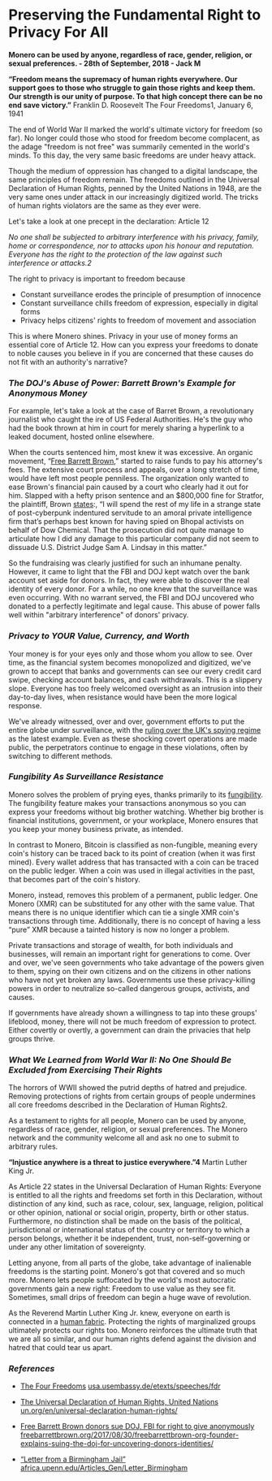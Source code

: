 # Preserving the Fundamental Right to Privacy For All

**Monero can be used by anyone, regardless of race, gender, religion, or sexual preferences. - 28th of September, 2018 - Jack M**

**“Freedom means the supremacy of human rights everywhere. Our support goes to those who struggle to gain those rights and keep them. Our strength is our unity of purpose. To that high concept there can be no end save victory.”**
Franklin D. Roosevelt
The Four Freedoms1, January 6, 1941

The end of World War II marked the world's ultimate victory for freedom (so far). No longer could those who stood for freedom become complacent, as the adage "freedom is not free" was summarily cemented in the world's minds. To this day, the very same basic freedoms are under heavy attack.

Though the medium of oppression has changed to a digital landscape, the same principles of freedom remain. The freedoms outlined in the Universal Declaration of Human Rights, penned by the United Nations in 1948, are the very same ones under attack in our increasingly digitized world. The tricks of human rights violators are the same as they ever were.

Let's take a look at one precept in the declaration: Article 12

_No one shall be subjected to arbitrary interference with his privacy, family, home or correspondence, nor to attacks upon his honour and reputation. Everyone has the right to the protection of the law against such interference or attacks.2_

The right to privacy is important to freedom because

* Constant surveillance erodes the principle of presumption of innocence
* Constant surveillance chills freedom of expression, especially in digital forms
* Privacy helps citizens' rights to freedom of movement and association

This is where Monero shines. Privacy in your use of money forms an essential core of Article 12. How can you express your freedoms to donate to noble causes you believe in if you are concerned that these causes do not fit with an authority's narrative?

### _The DOJ's Abuse of Power: Barrett Brown's Example for Anonymous Money_

For example, let's take a look at the case of Barret Brown, a revolutionary journalist who caught the ire of US Federal Authorities. He's the guy who had the book thrown at him in court for merely sharing a hyperlink to a leaked document, hosted online elsewhere.

When the courts sentenced him, most knew it was excessive. An organic movement, “[Free Barrett Brown](https://freebarrettbrown.org/),” started to raise funds to pay his attorney's fees. The extensive court process and appeals, over a long stretch of time, would have left most people penniless. The organization only wanted to ease Brown's financial pain caused by a court who clearly had it out for him. Slapped with a hefty prison sentence and an $800,000 fine for Stratfor, the plaintiff, Brown [states](https://freebarrettbrown.org/faqs/):, “I will spend the rest of my life in a strange state of post-cyberpunk indentured servitude to an amoral private intelligence firm that’s perhaps best known for having spied on Bhopal activists on behalf of Dow Chemical. That the prosecution did not quite manage to articulate how I did any damage to this particular company did not seem to dissuade U.S. District Judge Sam A. Lindsay in this matter.”

So the fundraising was clearly justified for such an inhumane penalty. However, it came to light that the FBI and DOJ kept watch over the bank account set aside for donors. In fact, they were able to discover the real identity of every donor. For a while, no one knew that the surveillance was even occurring. With no warrant served, the FBI and DOJ uncovered who donated to a perfectly legitimate and legal cause. This abuse of power falls well within "arbitrary interference" of donors' privacy.

### _Privacy to YOUR Value, Currency, and Worth_

Your money is for your eyes only and those whom you allow to see. Over time, as the financial system becomes monopolized and digitized, we've grown to accept that banks and governments can see our every credit card swipe, checking account balances, and cash withdrawals. This is a slippery slope. Everyone has too freely welcomed oversight as an intrusion into their day-to-day lives, when resistance would have been the more logical response.

We've already witnessed, over and over, government efforts to put the entire globe under surveillance, with the [ruling over the UK's spying regime](https://www.eff.org/deeplinks/2018/09/uk-surveillance-regime-violated-human-rights) as the latest example. Even as these shocking covert operations are made public, the perpetrators continue to engage in these violations, often by switching to different methods.

### _Fungibility As Surveillance Resistance_

Monero solves the problem of prying eyes, thanks primarily to its [fungibility](https://ww.getmonero.org/resources/moneropedia/fungibility.html). The fungibility feature makes your transactions anonymous so you can express your freedoms without big brother watching. Whether big brother is financial institutions, government, or your workplace, Monero ensures that you keep your money business private, as intended.

In contrast to Monero, Bitcoin is classified as non-fungible, meaning every coin's history can be traced back to its point of creation (when it was first mined). Every wallet address that has transacted with a coin can be traced on the public ledger. When a coin was used in illegal activities in the past, that becomes part of the coin's history.

Monero, instead, removes this problem of a permanent, public ledger. One Monero (XMR) can be substituted for any other with the same value. That means there is no unique identifier which can tie a single XMR coin's transactions through time. Additionally, there is no concept of having a less “pure” XMR because a tainted history is now no longer a problem.

Private transactions and storage of wealth, for both individuals and businesses, will remain an important right for generations to come. Over and over, we've seen governments who take advantage of the powers given to them, spying on their own citizens and on the citizens in other nations who have not yet broken any laws. Governments use these privacy-killing powers in order to neutralize so-called dangerous groups, activists, and causes.

If governments have already shown a willingness to tap into these groups' lifeblood, money, there will not be much freedom of expression to protect. Either covertly or overtly, a government can drain the privacies that help groups thrive.

### _What We Learned from World War II: No One Should Be Excluded from Exercising Their Rights_

The horrors of WWII showed the putrid depths of hatred and prejudice. Removing protections of rights from certain groups of people undermines all core freedoms described in the Declaration of Human Rights2.

As a testament to rights for all people, Monero can be used by anyone, regardless of race, gender, religion, or sexual preferences. The Monero network and the community welcome all and ask no one to submit to arbitrary rules.

**“Injustice anywhere is a threat to justice everywhere.”4**
Martin Luther King Jr.

As Article 22 states in the Universal Declaration of Human Rights:
Everyone is entitled to all the rights and freedoms set forth in this Declaration, without distinction of any kind, such as race, colour, sex, language, religion, political or other opinion, national or social origin, property, birth or other status. Furthermore, no distinction shall be made on the basis of the political, jurisdictional or international status of the country or territory to which a person belongs, whether it be independent, trust, non-self-governing or under any other limitation of sovereignty.

Letting anyone, from all parts of the globe, take advantage of inalienable freedoms is the starting point. Monero's got that covered and so much more. Monero lets people suffocated by the world's most autocratic governments gain a new right: Freedom to use value as they see fit. Sometimes, small drips of freedom can begin a huge wave of revolution.

As the Reverend Martin Luther King Jr. knew, everyone on earth is connected in a [human fabric](https://www.enotes.com/homework-help/what-meaning-quote-an-injustice-anywhere-threat-380393). Protecting the rights of marginalized groups ultimately protects our rights too. Monero reinforces the ultimate truth that we are all so similar, and our human rights defend against the division and hatred that could tear us apart.

### _References_

- [The Four Freedoms](https://usa.usembassy.de/etexts/speeches/fdr.htm)
[usa.usembassy.de/etexts/speeches/fdr](https://usa.usembassy.de/etexts/speeches/fdr.htm)

- [The Universal Declaration of Human Rights, United Nations](http://www.un.org/en/universal-declaration-human-rights/)
[un.org/en/universal-declaration-human-rights/](http://www.un.org/en/universal-declaration-human-rights/)

- [Free Barrett Brown donors sue DOJ, FBI for right to give anonymously](https://freebarrettbrown.org/2017/08/30/freebarrettbrown-org-founder-explains-suing-the-doj-for-uncovering-donors-identities/)
[freebarrettbrown.org/2017/08/30/freebarrettbrown-org-founder-explains-suing-the-doj-for-uncovering-donors-identities/](https://freebarrettbrown.org/2017/08/30/freebarrettbrown-org-founder-explains-suing-the-doj-for-uncovering-donors-identities/)

- [“Letter from a Birmingham Jail”](https://www.africa.upenn.edu/Articles_Gen/Letter_Birmingham.html)
[africa.upenn.edu/Articles_Gen/Letter_Birmingham](https://www.africa.upenn.edu/Articles_Gen/Letter_Birmingham.html)
